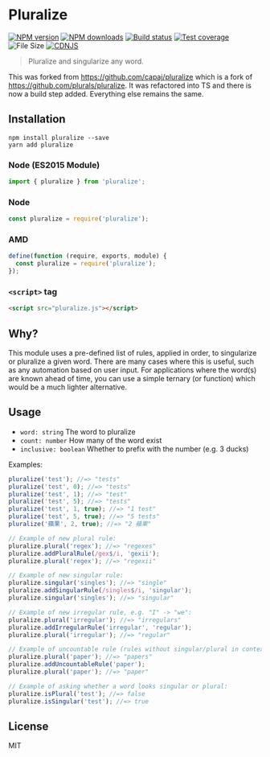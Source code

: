 # Pluralize

[![NPM version][npm-image]][npm-url]
[![NPM downloads][downloads-image]][downloads-url]
[![Build status][travis-image]][travis-url]
[![Test coverage][coveralls-image]][coveralls-url]
![File Size][filesize-url]
[![CDNJS][cdnjs-image]][cdnjs-url]

> Pluralize and singularize any word.

This was forked from https://github.com/capaj/pluralize which is a fork of https://github.com/plurals/pluralize.
It was refactored into TS and there is now a build step added. Everything else remains the same.

## Installation

```
npm install pluralize --save
yarn add pluralize
```

### Node (ES2015 Module)

```javascript
import { pluralize } from 'pluralize';
```

### Node

```javascript
const pluralize = require('pluralize');
```

### AMD

```javascript
define(function (require, exports, module) {
  const pluralize = require('pluralize');
});
```

### `<script>` tag

```html
<script src="pluralize.js"></script>
```

## Why?

This module uses a pre-defined list of rules, applied in order, to singularize or pluralize a given word. There are many cases where this is useful, such as any automation based on user input. For applications where the word(s) are known ahead of time, you can use a simple ternary (or function) which would be a much lighter alternative.

## Usage

- `word: string` The word to pluralize
- `count: number` How many of the word exist
- `inclusive: boolean` Whether to prefix with the number (e.g. 3 ducks)

Examples:

```javascript
pluralize('test'); //=> "tests"
pluralize('test', 0); //=> "tests"
pluralize('test', 1); //=> "test"
pluralize('test', 5); //=> "tests"
pluralize('test', 1, true); //=> "1 test"
pluralize('test', 5, true); //=> "5 tests"
pluralize('蘋果', 2, true); //=> "2 蘋果"

// Example of new plural rule:
pluralize.plural('regex'); //=> "regexes"
pluralize.addPluralRule(/gex$/i, 'gexii');
pluralize.plural('regex'); //=> "regexii"

// Example of new singular rule:
pluralize.singular('singles'); //=> "single"
pluralize.addSingularRule(/singles$/i, 'singular');
pluralize.singular('singles'); //=> "singular"

// Example of new irregular rule, e.g. "I" -> "we":
pluralize.plural('irregular'); //=> "irregulars"
pluralize.addIrregularRule('irregular', 'regular');
pluralize.plural('irregular'); //=> "regular"

// Example of uncountable rule (rules without singular/plural in context):
pluralize.plural('paper'); //=> "papers"
pluralize.addUncountableRule('paper');
pluralize.plural('paper'); //=> "paper"

// Example of asking whether a word looks singular or plural:
pluralize.isPlural('test'); //=> false
pluralize.isSingular('test'); //=> true
```

## License

MIT

[npm-image]: https://img.shields.io/npm/v/pluralize.svg?style=flat
[npm-url]: https://npmjs.org/package/pluralize
[downloads-image]: https://img.shields.io/npm/dm/pluralize.svg?style=flat
[downloads-url]: https://npmjs.org/package/pluralize
[travis-image]: https://img.shields.io/travis/blakeembrey/pluralize.svg?style=flat
[travis-url]: https://travis-ci.org/blakeembrey/pluralize
[coveralls-image]: https://img.shields.io/coveralls/blakeembrey/pluralize.svg?style=flat
[coveralls-url]: https://coveralls.io/r/blakeembrey/pluralize?branch=master
[filesize-url]: https://img.shields.io/github/size/blakeembrey/pluralize/pluralize.js.svg?style=flat
[cdnjs-image]: https://img.shields.io/cdnjs/v/pluralize.svg
[cdnjs-url]: https://cdnjs.com/libraries/pluralize
